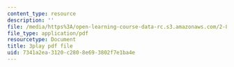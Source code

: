 ```yaml
---
content_type: resource
description: ''
file: /media/https%3A/open-learning-course-data-rc.s3.amazonaws.com/2-830j-control-of-manufacturing-processes-sma-6303-spring-2008/7341a2ea3120c2808e693802f7e1ba4e_qvX-3FWgAVA.pdf
file_type: application/pdf
resourcetype: Document
title: 3play pdf file
uid: 7341a2ea-3120-c280-8e69-3802f7e1ba4e
---
```

